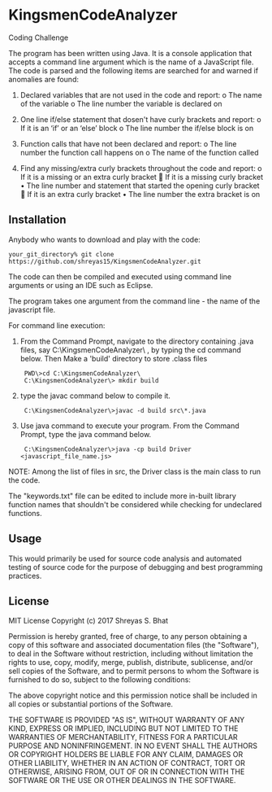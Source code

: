 # KingsmenCodeAnalyzer
Coding Challenge

The program has been written using Java. It is a console application that accepts a command line argument which is the name of a JavaScript file. The code is parsed and the following items are searched for and warned if anomalies are found: 
1) Declared variables that are not used in the code and report:
o	The name of the variable
o	The line number the variable is declared on 

2) One line if/else statement that dosen't have curly brackets and report:
o	If it is an ‘if’ or an ‘else’ block
o	The line number the if/else block is on

3) Function calls that have not been declared and report:
o	The line number the function call happens on
o	The name of the function called

4) Find any missing/extra curly brackets throughout the code and report:
    o	If it is a missing or an extra curly bracket
	If it is a missing curly bracket
    •	The line number and statement that started the opening curly bracket
	If it is an extra curly bracket
    •	The line number the extra bracket is on
    

## Installation

Anybody who wants to download and play with the code:

    your_git_directory% git clone https://github.com/shreyas15/KingsmenCodeAnalyzer.git
    
The code can then be compiled and executed using command line arguments or using an IDE such as Eclipse.

The program takes one argument from the command line - the name of the javascript file. 

For command line execution: 
1) From the Command Prompt, navigate to the directory containing .java files, say C:\KingsmenCodeAnalyzer\ , by typing the cd command below. 
Then Make a 'build' directory to store .class files

        PWD\>cd C:\KingsmenCodeAnalyzer\
        C:\KingsmenCodeAnalyzer\> mkdir build
        
2) type the javac command below to compile it.

        C:\KingsmenCodeAnalyzer\>javac -d build src\*.java

3) Use java command to execute your program. From the Command Prompt, type the java command below.

        C:\KingsmenCodeAnalyzer\>java -cp build Driver <javascript_file_name.js>

NOTE: Among the list of files in src, the Driver class is the main class to run the code. 

The "keywords.txt" file can be edited to include more in-built library function names that shouldn't be considered while checking for undeclared functions.

## Usage

This would primarily be used for source code analysis and automated testing of source code for the purpose of debugging and best programming practices. 

## License

MIT License
Copyright (c) 2017 Shreyas S. Bhat

Permission is hereby granted, free of charge, to any person obtaining a copy
of this software and associated documentation files (the "Software"), to deal
in the Software without restriction, including without limitation the rights
to use, copy, modify, merge, publish, distribute, sublicense, and/or sell
copies of the Software, and to permit persons to whom the Software is
furnished to do so, subject to the following conditions:

The above copyright notice and this permission notice shall be included in all
copies or substantial portions of the Software.

THE SOFTWARE IS PROVIDED "AS IS", WITHOUT WARRANTY OF ANY KIND, EXPRESS OR
IMPLIED, INCLUDING BUT NOT LIMITED TO THE WARRANTIES OF MERCHANTABILITY,
FITNESS FOR A PARTICULAR PURPOSE AND NONINFRINGEMENT. IN NO EVENT SHALL THE
AUTHORS OR COPYRIGHT HOLDERS BE LIABLE FOR ANY CLAIM, DAMAGES OR OTHER
LIABILITY, WHETHER IN AN ACTION OF CONTRACT, TORT OR OTHERWISE, ARISING FROM,
OUT OF OR IN CONNECTION WITH THE SOFTWARE OR THE USE OR OTHER DEALINGS IN THE
SOFTWARE.

